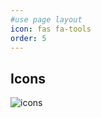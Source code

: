 ```yaml
---
#use page layout
icon: fas fa-tools
order: 5
---
```


## Icons
![icons](https://www.w3schools.com/icons/icons_reference.asp)
